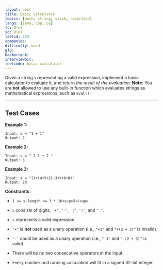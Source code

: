```yaml
---
layout: post
title: Basic Calculator
topics: [math, string, stack, recursion]
langs: [java, cpp, py]
tc: O(n)
sc: O(n)
leetid: 224
companies: 
difficulty: hard
gfg: 
hackerrank: 
interviewbit: 
leetcode: basic-calculator
---
```

Given a string `s` representing a valid expression, implement a basic calculator to evaluate it, and return *the result of the evaluation*.
**Note:** You are **not** allowed to use any built-in function which evaluates strings as mathematical expressions, such as `eval()`.
 
---
## Test Cases
**Example 1:**
```
Input: s = "1 + 1"
Output: 2
```
**Example 2:**
```
Input: s = " 2-1 + 2 "
Output: 3
```
**Example 3:**
```
Input: s = "(1+(4+5+2)-3)+(6+8)"
Output: 23
```
 
**Constraints:**
	
* `1 <= s.length <= 3 * 10<sup>5</sup>`
	
* `s` consists of digits, `'+'`, `'-'`, `'('`, `')'`, and `' '`.
	
* `s` represents a valid expression.
	
* `'+'` is **not** used as a unary operation (i.e., `"+1"` and `"+(2 + 3)"` is invalid).
	
* `'-'` could be used as a unary operation (i.e., `"-1"` and `"-(2 + 3)"` is valid).
	
* There will be no two consecutive operators in the input.
	
* Every number and running calculation will fit in a signed 32-bit integer.

        